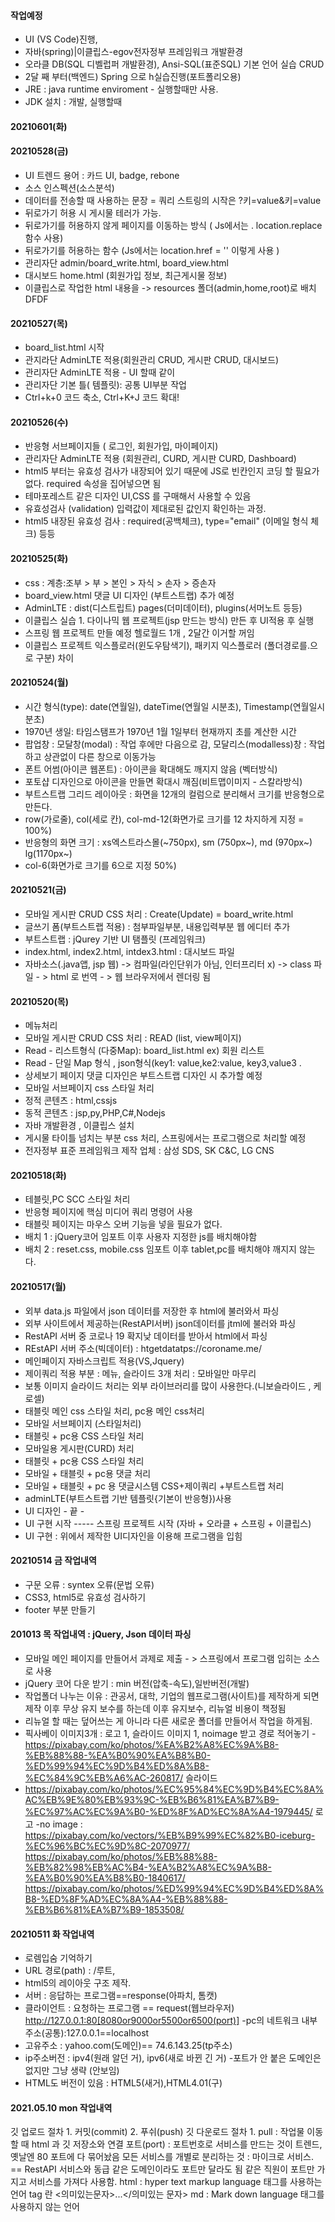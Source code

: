 #### 작업예정
- UI (VS Code)진행,
- 자바(spring)|이클립스-egov전자정부 프레임워크 개발환경
- 오라클 DB(SQL 디벨럽퍼 개발환경), Ansi-SQL(표준SQL) 기본 언어 실습 CRUD
- 2달 째 부터(백엔드) Spring 으로 h실습진행(포트폴리오용)
- JRE : java runtime enviroment - 실행할때만 사용.
- JDK 설치 : 개발, 실행할때

#### 20210601(화)

#### 20210528(금)
- UI 트렌드 용어 : 카드 UI, badge, rebone
- 소스 인스펙션(소스분석)
- 데이터를 전송할 때 사용하는 문장 = 쿼리 스트링의 시작은 ?키=value&키=value
- 뒤로가기 허용 시 게시물 테러가 가능.
- 뒤로가기를 허용하지 않게 페이지를 이동하는 방식 ( Js에서는 . location.replace 함수 사용)
- 뒤로가기를 허용하는 함수 (Js에서는 location.href = '' 이렇게 사용 )
- 관리자단 admin/board_write.html, board_view.html
- 대시보드 home.html (회원가입 정보, 최근게시물 정보)
- 이클립스로 작업한 html 내용을 -> resources 폴더(admin,home,root)로 배치
DFDF


#### 20210527(목)
- board_list.html 시작
- 관지라단 AdminLTE 적용(회원관리 CRUD, 게시판 CRUD, 대시보드)
- 관리자단 AdminLTE 적용 - UI 할때 같이
- 관리자단 기본 틀( 템플릿): 공통 UI부분 작업
- Ctrl+k+0 코드 축소, Ctrl+K+J 코드 확대!

#### 20210526(수)
- 반응형 서브페이지들 ( 로그인, 회원가입, 마이페이지)
- 관리자단 AdminLTE 적용 (회원관리, CURD, 게시판 CURD, Dashboard)
- html5 부터는 유효성 검사가 내장되어 있기 때문에 JS로 빈칸인지 코딩 할 필요가 없다. required 속성을 집어넣으면 됨
- 테마포레스트 같은 디자인 UI,CSS 를 구매해서 사용할 수 있음
- 유효성검사 (validation) 입력값이 제대로된 값인지 확인하는 과정.
- html5 내장된 유효성 검사 : required(공백체크), type="email" (이메일 형식 체크) 등등

#### 20210525(화)
- css : 계층:조부 > 부 > 본인 > 자식 > 손자 > 증손자
- board_view.html 댓글 UI 디자인 (부트스트랩) 추가 예정
- AdminLTE : dist(디스트립트) pages(더미데이터), plugins(서머노트 등등)
- 이클립스 실습 1. 다이나믹 웹 프로젝트(jsp 만드는 방식) 만든 후 UI적용 후 실행 
- 스프링 웹 프로젝트 만들 예정 헬로월드 1개 , 2달간 이거할 꺼임
- 이클립스 프로젝트 익스플로러(윈도우탐색기), 패키지 익스플로러 (폴더경로를.으로 구분) 차이 


#### 20210524(월)
- 시간 형식(type): date(연월일), dateTime(연월일 시분초), Timestamp(연월일시분초)
- 1970년 생일: 타임스탬프가 1970년 1월 1일부터 현재까지 초를 계산한 시간
- 팝업창 : 모달창(modal) : 작업 후에만 다음으로 감, 모달리스(modalless)창 : 작업 하고 상관없이 다른 창으로 이동가능
- 폰트 어썸(아이콘 웹폰트) : 아이콘을 확대해도 깨지지 않음 (벡터방식)
- 포토샵 디자인으로 아이콘을 만들면 확대시 깨짐(비트맵이미지 - 스칼라방식)
- 부트스트랩 그리드 레이아웃 : 화면을 12개의 컬럼으로 분리해서 크기를 반응형으로 만든다.
- row(가로줄), col(세로 칸), col-md-12(화면가로 크기를 12 차지하게 지정 = 100%)
- 반응형의 화면 크기 : xs엑스트라스몰(~750px), sm (750px~), md (970px~) lg(1170px~)
- col-6(화면가로 크기를 6으로 지정 50%)



#### 20210521(금)
- 모바일 게시판 CRUD CSS 처리 : Create(Update) = board_write.html
- 글쓰기 폼(부트스트랩 적용) : 첨부파일부분, 내용입력부분 웹 에디터 추가
- 부트스트랩 : jQurey 기반 UI 탬플릿 (프레임워크)
- index.html, index2.html, intdex3.html : 대시보드 파일
- 자바소스(.java앱, jsp 웹) -> 컴파일(라인단위가 아님, 인터프리터 x) -> class 파일 - > html 로 번역 - > 웹 브라우저에서 렌더링 됨


#### 20210520(목)
- 메뉴처리
- 모바일 게시판 CRUD CSS 처리 : READ (list, view페이지)
- Read - 리스트형식 (다중Map): board_list.html ex) 회원 리스트
- Read - 단일 Map 형식 , json형식(key1: value,ke2:value, key3,value3 .
- 상세보기 페이지 댓글 디자인은 부트스트랩 디자인 시 추가할 예정
- 모바일 서브페이지 css 스타일 처리
- 정적 콘텐츠 : html,cssjs
- 동적 콘텐츠 : jsp,py,PHP,C#,Nodejs
- 자바 개발환경 , 이클립스 설치
- 게시물 타이틀 넘치는 부분 css 처리, 스프링에서는 프로그램으로 처리할 예정
- 전자정부 표준 프레임워크 제작 업체 : 삼성 SDS, SK C&C, LG CNS


#### 20210518(화)
- 테블릿,PC SCC 스타일 처리
- 반응형 페이지에 핵심 미디어 쿼리 명령어 사용
- 태블릿 페이지는 마우스 오버 기능을 넣을 필요가 없다.
- 배치 1 : jQuery코어 임포트 이후 사용자 지정한 js를 배치해야함
- 배치 2 : reset.css, mobile.css 임포트 이후 tablet,pc를 배치해야 깨지지 않는다.

#### 20210517(월)
- 외부 data.js 파일에서 json 데이터를 저장한 후 html에 불러와서 파싱
- 외부 사이트에서 제공하는(RestAPI서버) json데이터를 jtml에 불러와 파싱
- RestAPI 서버 중 코로나 19 확지낮 데이터를 받아서 html에서 파싱
- REstAPI 서버 주소(빅데이터) : htgetdatatps://coroname.me/
- 메인페이지 자바스크립트 적용(VS,Jquery)
- 제이쿼리 적용 부분 : 메뉴, 슬라이드 3개 처리 : 모바일만 마무리
- 보통 이미지 슬라이드 처리는 외부 라이브러리를 많이 사용한다.(니보슬라이드 , 케로셀)
- 태블릿 메인 css 스타일 처리, pc용 메인 css처리
- 모바일 서브페이지 (스타일처리)
- 태블릿 + pc용 CSS 스타일 처리
- 모바일용 게시판(CURD) 처리
- 태블릿 + pc용 CSS 스타일 처리
- 모바일 + 태블릿 + pc용 댓글 처리
- 모바일 + 태블릿 + pc 용 댓글시스템 CSS+제이쿼리 +부트스트랩 처리
- adminLTE(부트스트랩 기반 템플릿{기본이 반응형})사용
- UI 디자인  - 끝 -
- UI 구현 시작 ----- 스프링 프로젝트 시작 (자바 + 오라클 + 스프링 + 이클립스)
- UI 구현 : 위에서 제작한 UI디자인을 이용해 프로그램을 입힘

#### 20210514 금 작업내역
- 구문 오류 : syntex 오류(문법 오류)
- CSS3, html5로 유효성 검사하기
- footer 부분 만들기

#### 201013 목 작업내역 : jQuery, Json 데이터 파싱
- 모바일 메인 페이지를 만들어서 과제로 제출 - > 스프링에서 프로그램 입히는 소스로 사용
- jQuery 코어 다운 받기 : min 버전(압축-속도),일반버전(개발)
- 작업폴더 나누는 이유 : 관공서, 대학, 기업의 웹프로그램(사이트)를 제작하게 되면 제작 이후 무상 유지 보수를 하는데 이후 유지보수, 리뉴얼 비용이 책정됨
- 리뉴얼 할 때는 덮어쓰는 게 아니라 다른 새로운 폴더를 만들어서 작업을 하게됨.
- 픽사베이 이미지3개 : 로고 1, 슬라이드 이미지 1, noimage 받고 경로 적어놓기
-https://pixabay.com/ko/photos/%EA%B2%A8%EC%9A%B8-%EB%88%88-%EA%B0%90%EA%B8%B0-%ED%99%94%EC%9D%B4%ED%8A%B8-%EC%84%9C%EB%A6%AC-260817/ 슬라이드
- https://pixabay.com/ko/photos/%EC%95%84%EC%9D%B4%EC%8A%AC%EB%9E%80%EB%93%9C-%EB%B6%81%EA%B7%B9-%EC%97%AC%EC%9A%B0-%ED%8F%AD%EC%8A%A4-1979445/ 로고
-no image : https://pixabay.com/ko/vectors/%EB%B9%99%EC%82%B0-iceburg-%EC%96%BC%EC%9D%8C-2070977/
https://pixabay.com/ko/photos/%EB%88%88-%EB%82%98%EB%AC%B4-%EA%B2%A8%EC%9A%B8-%EA%B0%90%EA%B8%B0-1840617/
https://pixabay.com/ko/photos/%ED%99%94%EC%9D%B4%ED%8A%B8-%ED%8F%AD%EC%8A%A4-%EB%88%88-%EB%B6%81%EA%B7%B9-1853508/

#### 20210511 화 작업내역
- 로렘입숨 기억하기
- URL 경로(path) : /루트,
- html5의 레이아웃 구조 제작.
- 서버 : 응답하는 프로그램==response(아파치, 톰캣)
- 클라이언트 : 요청하는 프로그램 == request(웹브라우저)
http://127.0.0.1:80[8080or9000or5500or6500(port)]
-pc의 네트워크 내부주소(공통):127.0.0.1==localhost
- 고유주소 : yahoo.com(도메인)== 74.6.143.25(tp주소)
- ip주소버전 : ipv4(원래 알던 거), ipv6(새로 바뀐 긴 거)
-포트가 안 붙은 도메인은 없지만 그냥 생략 (안보임)
- HTML도 버전이 있음 : HTML5(새거),HTML4.01(구)

#### 2021.05.10 mon 작업내역
깃 업로드 절차 1. 커밋(commit) 2. 푸쉬(push)
깃 다운로드 절차 1. pull : 작업물 이동할 때
html 과 깃 저장소와 연결
포트(port) : 포트번호로 서비스를 만드는 것이 트렌드, 옛날엔 80 포트에 다 묶어놨음
모든 서비스를 개별로 분리하는 것 : 마이크로 서비스. == RestAPI 서비스와 동급
같은 도메인이라도 포트만 달라도 됨
같은 직원이 포트만 가지고 서비스를 가져다 사용함.
html : hyper text markup language 태그를 사용하는 언어 tag 란 <의미있는문자>...</의미있는 문자>
md : Mark down language 태그를 사용하지 않는 언어
